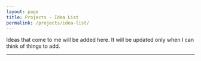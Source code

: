 ```yaml
---
layout: page
title: Projects - Idea List
permalink: /projects/idea-list/
---
```


Ideas that come to me will be added here. It will be updated only when I can think of things to add.

---

